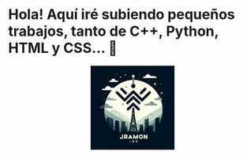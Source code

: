 # Hola! Aquí iré subiendo pequeños trabajos, tanto de C++, Python,  HTML y CSS... 👋
  <p align = "center">
    <img src="https://github.com/JRamonPY/Portafolios/blob/main/_c2fa22b4-bbd0-4f38-aa09-36dbf01557f7.jpg" width="170" height="170" />
